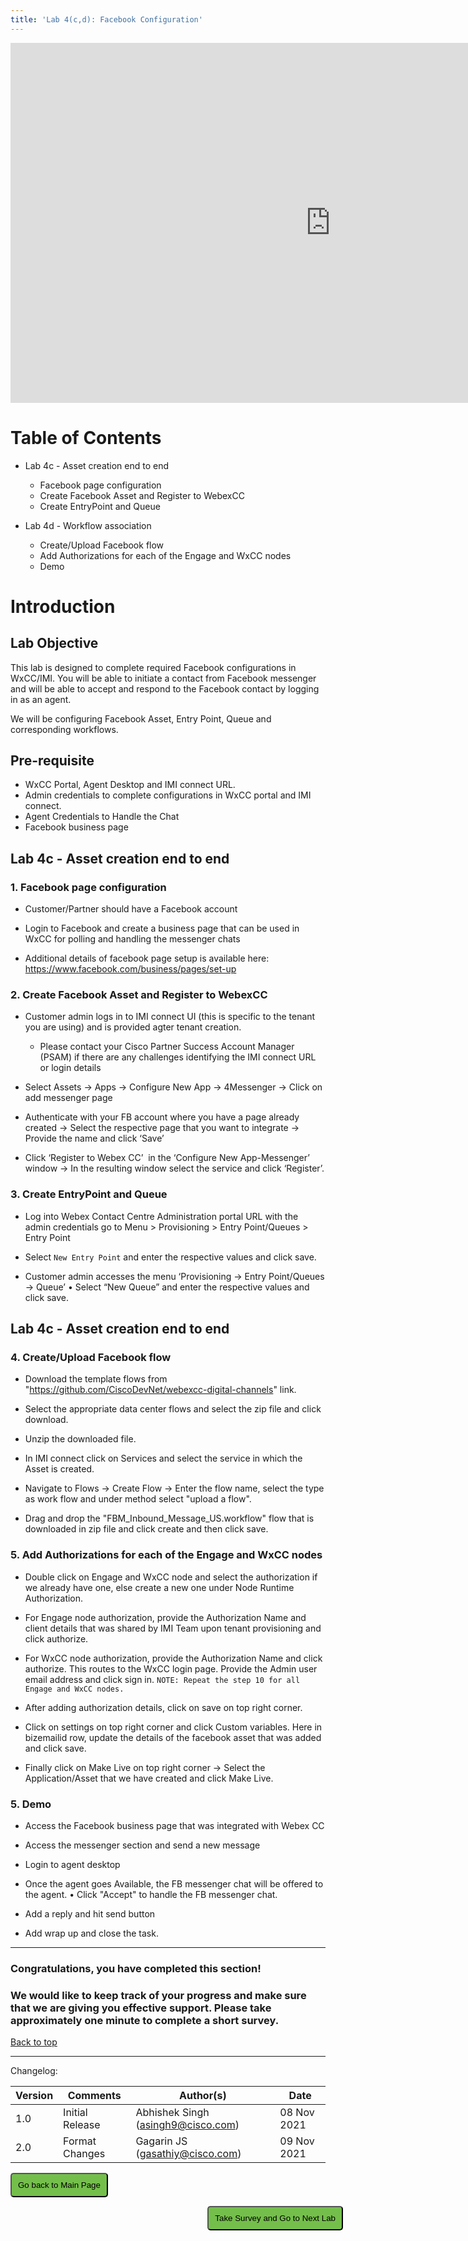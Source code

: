 ```yaml
---
title: 'Lab 4(c,d): Facebook Configuration'
---
```


<iframe width="1024" height="576" src="https://www.youtube.com/embed/Di-cmQhrnts" title="" frameborder="0" allow="accelerometer; autoplay; clipboard-write; encrypted-media; gyroscope; picture-in-picture" allowfullscreen></iframe>

# Table of Contents

- Lab 4c - Asset creation end to end 
    * Facebook page configuration
    * Create Facebook Asset and Register to WebexCC
    * Create EntryPoint and Queue
    
- Lab 4d - Workflow association
    * Create/Upload Facebook flow
    * Add Authorizations for each of the Engage and WxCC nodes
    * Demo 

# Introduction

## Lab Objective
This lab is designed to complete required Facebook configurations in WxCC/IMI. You will be able to initiate a contact from Facebook messenger and will be able to accept and respond to the Facebook contact by logging in as an agent.

We will be configuring  Facebook Asset, Entry Point, Queue and corresponding workflows.

## Pre-requisite
- WxCC Portal, Agent Desktop and IMI connect URL.
- Admin credentials to complete configurations in WxCC portal and IMI connect.
- Agent Credentials to Handle the Chat
- Facebook business page 

## Lab 4c - Asset creation end to end

### 1. Facebook page configuration
- Customer/Partner should have a Facebook account 

- Login to Facebook and create a business page that can be used in WxCC for polling and handling the messenger chats

- Additional details of facebook page setup is available here: https://www.facebook.com/business/pages/set-up

### 2. Create Facebook Asset and Register to WebexCC
- Customer admin logs in to IMI connect UI  (this is specific to the tenant you are using) and is provided agter tenant creation. 
    - Please contact your Cisco Partner Success Account Manager (PSAM) if there are any challenges identifying the IMI connect URL or login details

- Select Assets -> Apps -> Configure New App -> 4Messenger -> Click on add messenger page

- Authenticate with your FB account where you have a page already created -> Select the respective page that you want to integrate -> Provide the name and click ‘Save’

-  Click ‘Register to Webex CC’  in the ‘Configure New App-Messenger’ window ->  In the resulting window select the service and click ‘Register’.

### 3. Create EntryPoint and Queue

- Log into Webex Contact Centre Administration portal URL with the admin credentials go to Menu > Provisioning > Entry Point/Queues > Entry Point

- Select `New Entry Point` and enter the respective values and click save.

- Customer admin accesses the menu ‘Provisioning -> Entry Point/Queues -> Queue’ • Select “New Queue” and enter the respective values and click save.

## Lab 4c - Asset creation end to end

### 4. Create/Upload Facebook flow

- Download the template flows from "https://github.com/CiscoDevNet/webexcc-digital-channels" link.

- Select the appropriate data center flows and select the zip file and click download.

- Unzip the downloaded file.

- In IMI connect click on Services and select the service in which the Asset is created.

- Navigate to Flows -> Create Flow -> Enter the flow name, select the type as work flow and under method select "upload a flow".

- Drag and drop the "FBM_Inbound_Message_US.workflow" flow that is downloaded in zip file and click create and then click save.

### 5. Add Authorizations for each of the Engage and WxCC nodes

- Double click on Engage and WxCC node and select the authorization if we already have one, else create a new one under Node Runtime Authorization.

- For Engage node authorization, provide the Authorization Name and client details that was shared by IMI Team upon tenant provisioning and click authorize.

- For WxCC node authorization, provide the Authorization Name and click authorize. This routes to the WxCC login page. Provide the Admin user email address and click sign in.
`NOTE: Repeat the step 10 for all Engage and WxCC nodes.`

-  After adding authorization details, click on save on top right corner.

- Click on settings on top right corner and click Custom variables. Here in bizemailid row, update the details of the facebook asset that was added and click save.

-  Finally click on Make Live on top right corner -> Select the Application/Asset that we have created and click Make Live.

### 5. Demo

-  Access the Facebook business page that was integrated with Webex CC

- Access the messenger section and send a new message

- Login to agent desktop

- Once the agent goes Available, the FB messenger chat will be offered to the agent. • Click "Accept" to handle the FB messenger chat.

- Add a reply and hit send button 

- Add wrap up and close the task.

---

### Congratulations, you have completed this section! 
### We would like to keep track of your progress and make sure that we are giving you effective support. Please take approximately one minute to complete a short survey.

[Back to top](#table-of-contents)

---

Changelog:

| **Version** | **Comments**    | **Author(s)**                      | **Date**    |
| ----------- | --------------- | ---------------------------------- | ----------- |
| 1.0         | Initial Release | Abhishek Singh (asingh9@cisco.com) | 08 Nov 2021 |
| 2.0         | Format Changes  | Gagarin JS (gasathiy@cisco.com)    | 09 Nov 2021 |


<script>
function mainPage() {window.location.href = "https://wxcctechsummit.github.io/wxcclabguides/NewDigital/HomePage.html";}
function nextLab() 
 {
 window.open("https://app.smartsheet.com/b/form/ff1e015c4aed46bfab3f5caed7850aa4", '_blank');
 window.location.href = "https://wxcctechsummit.github.io/wxcclabguides/NewDigital/5_Templates_Bots.html";
 }
</script>

<div id="button-row">
	<button onclick="mainPage()" style="
  border-radius: 5px;
  background-color: rgb(116,191,75);
  padding: 10px;">Go back to Main Page</button>

<button onclick="nextLab()" style="
  position: absolute;
  right: 200px;
  border-radius: 5px;
  background-color: rgb(116,191,75);
  padding: 10px;">Take Survey and Go to Next Lab</button>


</div>
